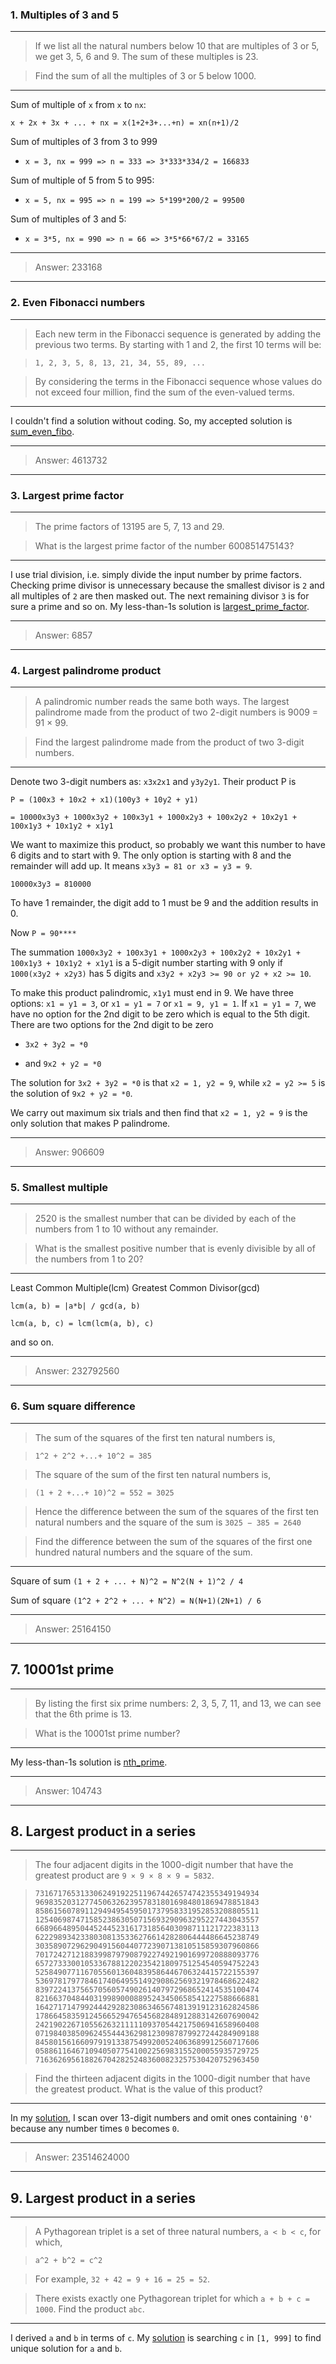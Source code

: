 ### 1. Multiples of 3 and 5

---

>If we list all the natural numbers below 10 that are multiples of 3 or 5, we get 3, 5, 6 and 9. The sum of these multiples is 23.

>Find the sum of all the multiples of 3 or 5 below 1000.

---

Sum of multiple of `x` from `x` to `nx`:

`x + 2x + 3x + ... + nx = x(1+2+3+...+n) = xn(n+1)/2`

Sum of multiples of 3 from 3 to 999

- `x = 3, nx = 999 => n = 333 => 3*333*334/2 = 166833`

Sum of multiple of 5 from 5 to 995: 

- `x = 5, nx = 995 => n = 199 => 5*199*200/2 = 99500`

Sum of multiples of 3 and 5:

- `x = 3*5, nx = 990 => n = 66 => 3*5*66*67/2 = 33165`

---

>Answer: 233168

---

### 2. Even Fibonacci numbers

---

>Each new term in the Fibonacci sequence is generated by adding the previous two terms. By starting with 1 and 2, the first 10 terms will be:

>`1, 2, 3, 5, 8, 13, 21, 34, 55, 89, ...`

>By considering the terms in the Fibonacci sequence whose values do not exceed four million, find the sum of the even-valued terms.

---

I couldn't find a solution without coding. So, my accepted solution is [sum\_even\_fibo](src/sum_even_fibo.py).

---

>Answer: 4613732

---

### 3. Largest prime factor

---

> The prime factors of 13195 are 5, 7, 13 and 29.

> What is the largest prime factor of the number 600851475143?

---

I use trial division, i.e. simply divide the input number by prime factors. Checking prime divisor is unnecessary because the smallest divisor is `2` and all multiples of `2` are then masked out. The next remaining divisor `3` is for sure a prime and so on. My less-than-1s solution is [largest\_prime\_factor](src/largest_prime_factor.py).

---

>Answer: 6857

---

### 4. Largest palindrome product

---

>A palindromic number reads the same both ways. The largest palindrome made from the product of two 2-digit numbers is 9009 = 91 × 99.

>Find the largest palindrome made from the product of two 3-digit numbers.

---

Denote two 3-digit numbers as: `x3x2x1` and `y3y2y1`. Their product P is 

`P = (100x3 + 10x2 + x1)(100y3 + 10y2 + y1)`

`= 10000x3y3 + 1000x3y2 + 100x3y1 + 1000x2y3 + 100x2y2 + 10x2y1 + 100x1y3 + 10x1y2 + x1y1`

We want to maximize this product, so probably we want this number to have 6 digits and to start with 9. The only option is starting with 8 and the remainder will add up. It means `x3y3 = 81 or x3 = y3 = 9`.

`10000x3y3 = 810000`

To have 1 remainder, the digit add to 1 must be 9 and the addition results in 0.

Now `P = 90****`

The summation `1000x3y2 + 100x3y1 + 1000x2y3 + 100x2y2 + 10x2y1 + 100x1y3 + 10x1y2 + x1y1` is a 5-digit number starting with 9 only if `1000(x3y2 + x2y3)` has 5 digits and `x3y2 + x2y3 >= 90 or y2 + x2 >= 10`.

To make this product palindromic, `x1y1` must end in 9. We have three options: `x1 = y1 = 3`, or `x1 = y1 = 7` or `x1 = 9, y1 = 1`. If `x1 = y1 = 7`, we have no option for the 2nd digit to be zero which is equal to the 5th digit. There are two options for the 2nd digit to be zero


+ `3x2 + 3y2 = *0`

+ and `9x2 + y2 = *0`

The solution for `3x2 + 3y2 = *0` is that `x2 = 1, y2 = 9`, while `x2 = y2 >= 5` is the solution of `9x2 + y2 = *0`. 

We carry out maximum six trials and then find that `x2 = 1, y2 = 9` is the only solution that makes P palindrome.

---

>Answer: 906609

---

### 5. Smallest multiple

---

>2520 is the smallest number that can be divided by each of the numbers from 1 to 10 without any remainder.

>What is the smallest positive number that is evenly divisible by all of the numbers from 1 to 20?

---

Least Common Multiple(lcm)
Greatest Common Divisor(gcd)

`lcm(a, b) = |a*b| / gcd(a, b)`

`lcm(a, b, c) = lcm(lcm(a, b), c)`

and so on.

---

>Answer: 232792560

---

### 6. Sum square difference

---
>The sum of the squares of the first ten natural numbers is,

>`1^2 + 2^2 +...+ 10^2 = 385`

>The square of the sum of the first ten natural numbers is,

>`(1 + 2 +...+ 10)^2 = 552 = 3025`

>Hence the difference between the sum of the squares of the first ten natural numbers and the square of the sum is `3025 − 385 = 2640`

>Find the difference between the sum of the squares of the first one hundred natural numbers and the square of the sum.

---

Square of sum `(1 + 2 + ... + N)^2 = N^2(N + 1)^2 / 4`

Sum of square `(1^2 + 2^2 + ... + N^2) = N(N+1)(2N+1) / 6`

--- 

>Answer: 25164150

---

## 7. 10001st prime

---

>By listing the first six prime numbers: 2, 3, 5, 7, 11, and 13, we can see that the 6th prime is 13.

>What is the 10001st prime number?

---

My less-than-1s solution is [nth\_prime](src/nth_prime.py).

--- 

>Answer: 104743

---

## 8. Largest product in a series

---

>The four adjacent digits in the 1000-digit number that have the greatest product are `9 × 9 × 8 × 9 = 5832`.


>`73167176531330624919225119674426574742355349194934
96983520312774506326239578318016984801869478851843
85861560789112949495459501737958331952853208805511
12540698747158523863050715693290963295227443043557
66896648950445244523161731856403098711121722383113
62229893423380308135336276614282806444486645238749
30358907296290491560440772390713810515859307960866
70172427121883998797908792274921901699720888093776
65727333001053367881220235421809751254540594752243
52584907711670556013604839586446706324415722155397
53697817977846174064955149290862569321978468622482
83972241375657056057490261407972968652414535100474
82166370484403199890008895243450658541227588666881
16427171479924442928230863465674813919123162824586
17866458359124566529476545682848912883142607690042
24219022671055626321111109370544217506941658960408
07198403850962455444362981230987879927244284909188
84580156166097919133875499200524063689912560717606
05886116467109405077541002256983155200055935729725
71636269561882670428252483600823257530420752963450`


>Find the thirteen adjacent digits in the 1000-digit number that have the greatest product. What is the value of this product?

---


In my [solution](src/largest_adjacent_product.py), I scan over 13-digit numbers and omit ones containing `'0'` because any number times `0` becomes `0`.


--- 

>Answer: 23514624000

---

## 9. Largest product in a series

---

>A Pythagorean triplet is a set of three natural numbers, `a < b < c`, for which,

>`a^2 + b^2 = c^2`

>For example, `32 + 42 = 9 + 16 = 25 = 52`.

>There exists exactly one Pythagorean triplet for which `a + b + c = 1000`.
Find the product `abc`.

---

I derived `a` and `b` in terms of `c`. My [solution](assets/pdf/p9.pdf) is searching `c` in `[1, 999]` to find unique solution for `a` and `b`.



